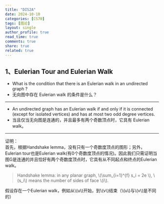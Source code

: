 ```yaml
---
title: "DIS2A"
date: 2024-10-10
categories: [CS70]
tags: [图论]
layout: single
author_profile: true
read_time: true
comments: true
share: true
related: true
---
```


## 1、Eulerian Tour and Eulerian Walk

- What is the condition that there is an Eulerian walk in an undirected graph ?
- 无向图中存在 Eulerian walk 的条件是什么？

---

- An undirected graph has an Eulerian walk if and only if it is connected (except for isolated
  vertices) and has at most two odd degree vertices.
- 当且仅当无向图是连通的，并且最多有两个奇数顶点时，它具有 Eulerian walk。

---

<head>  
    <meta charset="UTF-8">    
    <script src="https://polyfill.io/v3/polyfill.min.js?features=es6"></script>  
    <script id="MathJax-script" async src="https://cdn.jsdelivr.net/npm/mathjax@3/es5/tex-mml-chtml.js"></script>  
</head>  
<body> 
    <p>证明：<br>
    首先，根据Handshake lemma，没有只有一个奇数度顶点的图形；另外，Eulerian tour也是Eulerian walk(有0个奇数度顶点的情况)。因此我们只需证明当图G是连通的并且恰好有两个奇数度顶点时，它具有从不同起点和终点的Eulerian walk。<br>
    <blockquote>  
        <p>Handshake lemma: in any planar graph, \(\sum_{i=1}^{f} s_i = 2e \), \(s_i\) means the number of sides of face \(i\).</p>   
    </blockquote>
    假设存在一个Eulerian walk，例如从\(u\)开始，到\(v\)结束（\(u\)与\(v\)是不同的）
    </p>  
</body>

